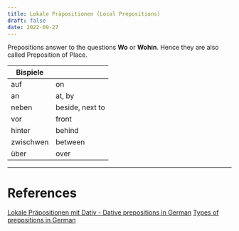 ```yaml
---
title: Lokale Präpositionen (Local Prepositions)
draft: false
date: 2022-09-27
---
```


Prepositions answer to the questions **Wo** or **Wohin**. Hence they are also called Preposition of Place.

| Bispiele|  |
|---|---|
| auf | on |
| an | at, by |
| neben | beside, next to |
| vor | front |
| hinter | behind |
| zwischwen | between |
| über | over |

---
# References
[Lokale Präpositionen mit Dativ - Dative prepositions in German](https://www.youtube.com/watch?v=2lP-26s27CE)
[Types of prepositions in German](https://deutsch.lingolia.com/en/grammar/prepositions#a-types-of-prepositions-in-german)
